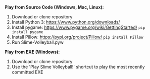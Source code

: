 **Play from Source Code (Windows, Mac, Linux):**
1. Download or clone repository
2. Install Python 3: https://www.python.org/downloads/
3. Install pygame: https://www.pygame.org/wiki/GettingStarted/ ```pip install pygame```
4. Install Pillow: https://pypi.org/project/Pillow/ ```pip install Pillow```
5. Run Slime-Volleyball.pyw

**Play from EXE (Windows):**
1. Download or clone repository
2. Use the 'Play Slime Volleyball!' shortcut to play the most recently committed EXE